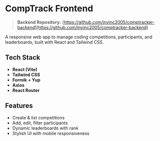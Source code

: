 #  CompTrack Frontend

>  **Backend Repository:** [https://github.com/invinc2005/comptracker-backend](https://github.com/invinc2005/comptracker-backend)

A responsive web app to manage coding competitions, participants, and leaderboards, built with React and Tailwind CSS.


## Tech Stack

- **React (Vite)**
- **Tailwind CSS**
- **Formik + Yup**
- **Axios**
- **React Router**

## Features

- Create & list competitions
- Add, edit, filter participants
- Dynamic leaderboards with rank
- Stylish UI with mobile responsiveness

